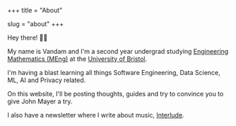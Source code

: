+++
title = "About"

slug = "about"
+++

Hey there! 👋🏻

My name is Vandam and I'm a second year undergrad studying [Engineering Mathematics (MEng)](https://www.bristol.ac.uk/study/undergraduate/2023/engineering-maths/meng-eng-maths) at the [University of Bristol](https://www.bristol.ac.uk).

I'm having a blast learning all things Software Engineering, Data Science, ML, AI and Privacy related.

On this website, I'll be posting thoughts, guides and try to convince you to give John Mayer a try. 

I also have a newsletter where I write about music, [Interlude](https://intl.substack.com).